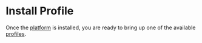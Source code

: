 # Install Profile

Once the [platform](platform.md) is installed, you are ready to bring up one
of the available [profiles](../profiles/intro.md).
